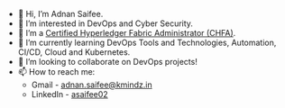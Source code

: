 - 👋 Hi, I’m Adnan Saifee.
- 👀 I’m interested in DevOps and Cyber Security.
- 🥇 I’m a [Certified Hyperledger Fabric Administrator (CHFA)](https://training.linuxfoundation.org/certification/certified-hyperledger-fabric-administrator-chfa/ "Certified Hyperledger Fabric Administrator").
- 🌱 I’m currently learning DevOps Tools and Technologies, Automation, CI/CD, Cloud and Kubernetes.
- 💞️ I’m looking to collaborate on DevOps projects!
- 📫 How to reach me: 
  - Gmail - adnan.saifee@kmindz.in
  - LinkedIn - [asaifee02](https://www.linkedin.com/in/asaifee02 "Adnan Saifee")

<!---
asaifee-kmindz/asaifee-kmindz is a ✨ special ✨ repository because its `README.md` (this file) appears on your GitHub profile.
You can click the Preview link to take a look at your changes.
--->
